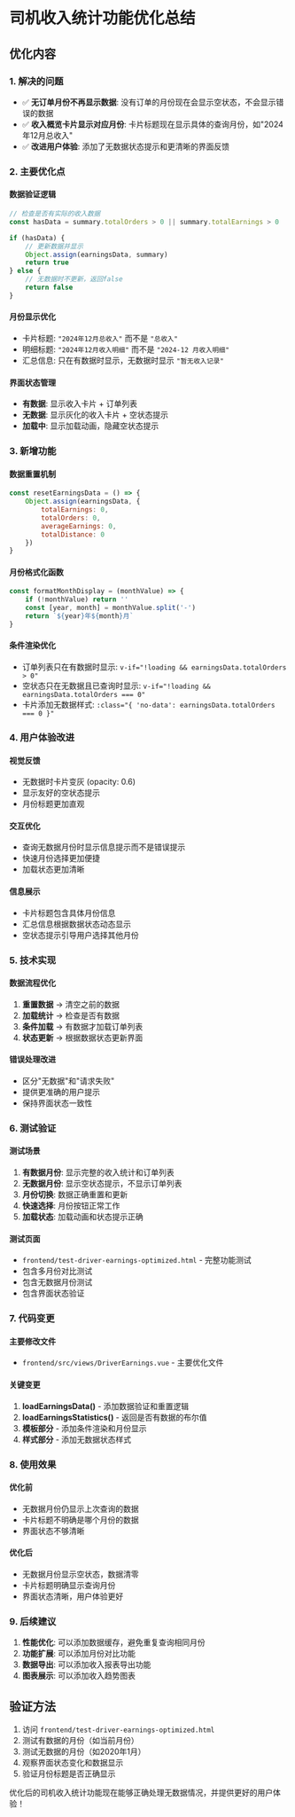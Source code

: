 # 司机收入统计功能优化总结

## 优化内容

### 1. 解决的问题
- ✅ **无订单月份不再显示数据**: 没有订单的月份现在会显示空状态，不会显示错误的数据
- ✅ **收入概览卡片显示对应月份**: 卡片标题现在显示具体的查询月份，如"2024年12月总收入"
- ✅ **改进用户体验**: 添加了无数据状态提示和更清晰的界面反馈

### 2. 主要优化点

#### 数据验证逻辑
```javascript
// 检查是否有实际的收入数据
const hasData = summary.totalOrders > 0 || summary.totalEarnings > 0

if (hasData) {
    // 更新数据并显示
    Object.assign(earningsData, summary)
    return true
} else {
    // 无数据时不更新，返回false
    return false
}
```

#### 月份显示优化
- 卡片标题: `"2024年12月总收入"` 而不是 `"总收入"`
- 明细标题: `"2024年12月收入明细"` 而不是 `"2024-12 月收入明细"`
- 汇总信息: 只在有数据时显示，无数据时显示 `"暂无收入记录"`

#### 界面状态管理
- **有数据**: 显示收入卡片 + 订单列表
- **无数据**: 显示灰化的收入卡片 + 空状态提示
- **加载中**: 显示加载动画，隐藏空状态提示

### 3. 新增功能

#### 数据重置机制
```javascript
const resetEarningsData = () => {
    Object.assign(earningsData, {
        totalEarnings: 0,
        totalOrders: 0,
        averageEarnings: 0,
        totalDistance: 0
    })
}
```

#### 月份格式化函数
```javascript
const formatMonthDisplay = (monthValue) => {
    if (!monthValue) return ''
    const [year, month] = monthValue.split('-')
    return `${year}年${month}月`
}
```

#### 条件渲染优化
- 订单列表只在有数据时显示: `v-if="!loading && earningsData.totalOrders > 0"`
- 空状态只在无数据且已查询时显示: `v-if="!loading && earningsData.totalOrders === 0"`
- 卡片添加无数据样式: `:class="{ 'no-data': earningsData.totalOrders === 0 }"`

### 4. 用户体验改进

#### 视觉反馈
- 无数据时卡片变灰 (opacity: 0.6)
- 显示友好的空状态提示
- 月份标题更加直观

#### 交互优化
- 查询无数据月份时显示信息提示而不是错误提示
- 快速月份选择更加便捷
- 加载状态更加清晰

#### 信息展示
- 卡片标题包含具体月份信息
- 汇总信息根据数据状态动态显示
- 空状态提示引导用户选择其他月份

### 5. 技术实现

#### 数据流程优化
1. **重置数据** → 清空之前的数据
2. **加载统计** → 检查是否有数据
3. **条件加载** → 有数据才加载订单列表
4. **状态更新** → 根据数据状态更新界面

#### 错误处理改进
- 区分"无数据"和"请求失败"
- 提供更准确的用户提示
- 保持界面状态一致性

### 6. 测试验证

#### 测试场景
1. **有数据月份**: 显示完整的收入统计和订单列表
2. **无数据月份**: 显示空状态提示，不显示订单列表
3. **月份切换**: 数据正确重置和更新
4. **快速选择**: 月份按钮正常工作
5. **加载状态**: 加载动画和状态提示正确

#### 测试页面
- `frontend/test-driver-earnings-optimized.html` - 完整功能测试
- 包含多月份对比测试
- 包含无数据月份测试
- 包含界面状态验证

### 7. 代码变更

#### 主要修改文件
- `frontend/src/views/DriverEarnings.vue` - 主要优化文件

#### 关键变更
1. **loadEarningsData()** - 添加数据验证和重置逻辑
2. **loadEarningsStatistics()** - 返回是否有数据的布尔值
3. **模板部分** - 添加条件渲染和月份显示
4. **样式部分** - 添加无数据状态样式

### 8. 使用效果

#### 优化前
- 无数据月份仍显示上次查询的数据
- 卡片标题不明确是哪个月份的数据
- 界面状态不够清晰

#### 优化后
- 无数据月份显示空状态，数据清零
- 卡片标题明确显示查询月份
- 界面状态清晰，用户体验更好

### 9. 后续建议

1. **性能优化**: 可以添加数据缓存，避免重复查询相同月份
2. **功能扩展**: 可以添加月份对比功能
3. **数据导出**: 可以添加收入报表导出功能
4. **图表展示**: 可以添加收入趋势图表

## 验证方法

1. 访问 `frontend/test-driver-earnings-optimized.html`
2. 测试有数据的月份（如当前月份）
3. 测试无数据的月份（如2020年1月）
4. 观察界面状态变化和数据显示
5. 验证月份标题是否正确显示

优化后的司机收入统计功能现在能够正确处理无数据情况，并提供更好的用户体验！